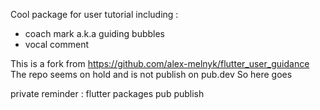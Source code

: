 Cool package for user tutorial including : 

- coach mark a.k.a guiding bubbles
- vocal comment

This is a fork from https://github.com/alex-melnyk/flutter_user_guidance
The repo seems on hold and is not publish on pub.dev
So here goes

private reminder : flutter packages pub publish
